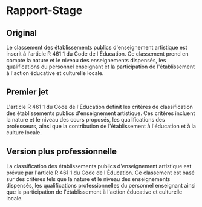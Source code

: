 # Rapport-Stage

## Original
Le classement des établissements publics d'enseignement artistique est inscrit à l'article R 461 1 du Code de l'Éducation. Ce classement prend en compte la nature et le niveau des enseignements dispensés, les qualifications du personnel enseignant et la participation de l'établissement à l'action éducative et culturelle locale.

## Premier jet
L'article R 461 1 du Code de l'Éducation définit les critères de classification des établissements publics d'enseignement artistique. Ces critères incluent la nature et le niveau des cours proposés, les qualifications des professeurs, ainsi que la contribution de l'établissement à l'éducation et à la culture locale.

## Version plus professionnelle
La classification des établissements publics d'enseignement artistique est prévue par l'article R 461 1 du Code de l'Éducation. Ce classement est basé sur des critères tels que la nature et le niveau des enseignements dispensés, les qualifications professionnelles du personnel enseignant ainsi que la participation de l'établissement à l'action éducative et culturelle locale.
